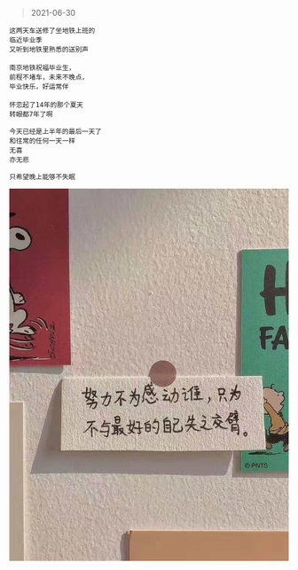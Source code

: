 >2021-06-30


```
这两天车送修了坐地铁上班的
临近毕业季
又听到地铁里熟悉的送别声

南京地铁祝福毕业生，
前程不堵车，未来不晚点，
毕业快乐，好运常伴

怀恋起了14年的那个夏天
转眼都7年了啊
```

```
今天已经是上半年的最后一天了
和往常的任何一天一样
无喜
亦无悲
```

```
只希望晚上能够不失眠
```

![](../../images/2021-06-30.jpeg)